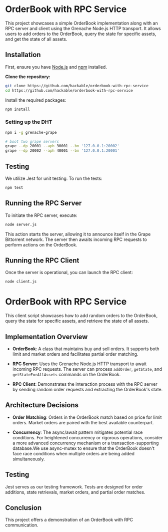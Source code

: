 # OrderBook with RPC Service

This project showcases a simple OrderBook implementation along with an RPC server and client using the Grenache Node.js HTTP transport. It allows users to add orders to the OrderBook, query the state for specific assets, and get the state of all assets.

## Installation

First, ensure you have [Node.js](https://nodejs.org/) and [npm](https://www.npmjs.com/) installed.

**Clone the repository:**
```bash
git clone https://github.com/hackable/orderbook-with-rpc-service
cd https://github.com/hackable/orderbook-with-rpc-service
```

Install the required packages:
```bash
npm install
```


### Setting up the DHT

```bash
npm i -g grenache-grape
```

```bash
# boot two grape servers
grape --dp 20001 --aph 30001 --bn '127.0.0.1:20002'
grape --dp 20002 --aph 40001 --bn '127.0.0.1:20001'
```

## Testing
We utilize Jest for unit testing. To run the tests:
```bash
npm test
```
## Running the RPC Server
To initiate the RPC server, execute:
```bash
node server.js
```
This action starts the server, allowing it to announce itself in the Grape Bittorrent network. The server then awaits incoming RPC requests to perform actions on the OrderBook.


## Running the RPC Client
Once the server is operational, you can launch the RPC client:

``` bash
node client.js
```

# OrderBook with RPC Service

This client script showcases how to add random orders to the OrderBook, query the state for specific assets, and retrieve the state of all assets.

## Implementation Overview

- **OrderBook**: A class that maintains buy and sell orders. It supports both limit and market orders and facilitates partial order matching.

- **RPC Server**: Uses the Grenache Node.js HTTP transport to await incoming RPC requests. The server can process `addOrder`, `getState`, and `getStateForAllAssets` commands on the OrderBook.

- **RPC Client**: Demonstrates the interaction process with the RPC server by sending random order requests and extracting the OrderBook's state.

## Architecture Decisions

- **Order Matching**: Orders in the OrderBook match based on price for limit orders. Market orders are paired with the best available counterpart.

- **Concurrency**: The async/await pattern mitigates potential race conditions. For heightened concurrency or rigorous operations, consider a more advanced concurrency mechanism or a transaction-supporting database.We use async-mutex to ensure that the OrderBook doesn't face race conditions when multiple orders are being added simultaneously.

## Testing

Jest serves as our testing framework. Tests are designed for order additions, state retrievals, market orders, and partial order matches.

## Conclusion

This project offers a  demonstration of an OrderBook with RPC communication.
